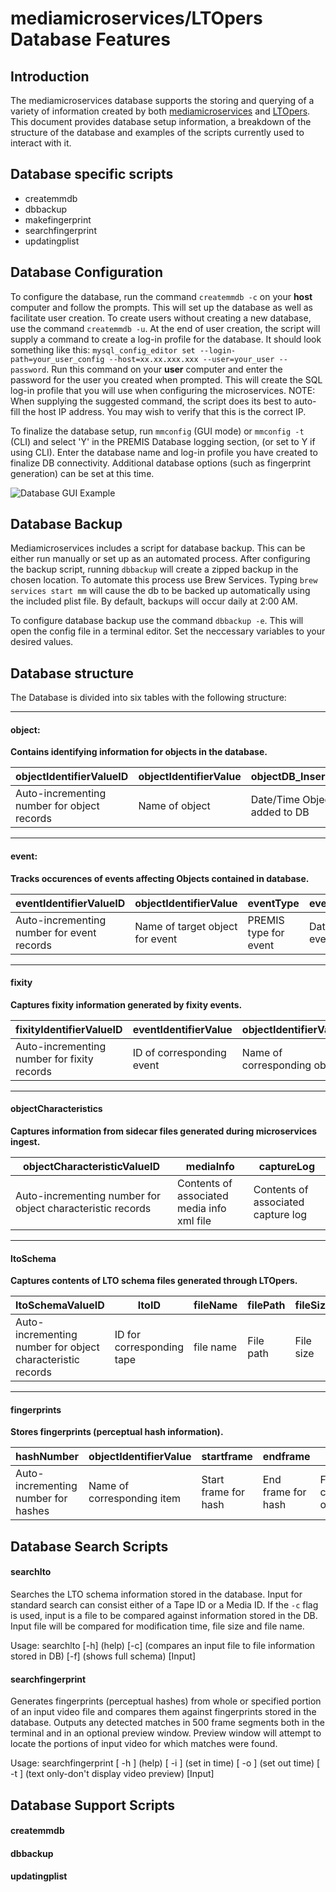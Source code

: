# mediamicroservices/LTOpers Database Features

## Introduction
The mediamicroservices database supports the storing and querying of a variety of information created by both [mediamicroservices](https://github.com/mediamicroservices/mm) and [LTOpers](https://github.com/amiaopensource/ltopers). This document provides database setup information, a breakdown of the structure of the database and examples of the scripts currently used to interact with it.

## Database specific scripts
* createmmdb
* dbbackup
* makefingerprint
* searchfingerprint
* updatingplist

## Database Configuration

To configure the database, run the command `createmmdb -c` on your __host__ computer and follow the prompts.  This will set up the database as well as facilitate user creation. To create users without creating a new database, use the command `createmmdb -u`.  At the end of user creation, the script will supply a command to create a log-in profile for the database.  It should look something like this: `mysql_config_editor set --login-path=your_user_config --host=xx.xx.xxx.xxx --user=your_user --password`. Run this command on your __user__ computer and enter the password for the user you created when prompted.  This will create the SQL log-in profile that you will use when configuring the microservices. NOTE: When supplying the suggested command, the script does its best to auto-fill the host IP address.  You may wish to verify that this is the correct IP.

To finalize the database setup, run `mmconfig` (GUI mode) or `mmconfig -t` (CLI) and select 'Y' in the PREMIS Database logging section, (or set to Y if using CLI). Enter the database name and log-in profile you have created to finalize DB connectivity. Additional database options (such as fingerprint generation) can be set at this time.

![Database GUI Example](https://github.com/mediamicroservices/mm/blob/master/Resources/mmgui_dbsetup.png)

## Database Backup
Mediamicroservices includes a script for database backup.  This can be either run manually or set up as an automated process.  After configuring the backup script, running `dbbackup` will create a zipped backup in the chosen location.  To automate this process use Brew Services.  Typing `brew services start mm` will cause the db to be backed up automatically using the included plist file.  By default, backups will occur daily at 2:00 AM.

To configure database backup use the command `dbbackup -e`. This will open the config file in a terminal editor. Set the neccessary variables to your desired values.

## Database structure
The Database is divided into six tables with the following structure:

***

#### object:
__Contains identifying information for objects in the database.__

|objectIdentifierValueID|objectIdentifierValue|objectDB_Insertion|object_LastTouched|
|---|---|---|---|
|Auto-incrementing number for object records|Name of object|Date/Time Object added to DB|Date/Time Object was last updated|

***

#### event:
__Tracks occurences of events affecting Objects contained in database.__

|eventIdentifierValueID|objectIdentifierValue|eventType|eventDateTime|eventDetail|eventOutcome|eventDetailOPT|eventDetailCOMPNAME|linkingAgentIdentifierValue|
|---|---|---|---|---|---|---|---|---|
|Auto-incrementing number for event records|Name of target object for event|PREMIS type for event|Date/Time of event|Name of script|Outcome of event|Options used for script|Computer used for event|User who initiated event|

***

#### fixity
__Captures fixity information generated by fixity events.__

|fixityIdentifierValueID|eventIdentifierValue|objectIdentifierValue|eventDateTime|eventDetail|messageDigestAlgorithm|messageDigestSOURCE|messageDigestPATH|messageDigestFILENAME|messageDigestHASH|
|---|---|---|---|---|---|---|---|---|---|
|Auto-incrementing number for fixity records|ID of corresponding event|Name of corresponding object|Date/Time of fixity event|Script name|Hashing algorithm|Source of hash|Location of hash|Name of file hashed|Hash|

***

#### objectCharacteristics
__Captures information from sidecar files generated during microservices ingest.__

|objectCharacteristicValueID|mediaInfo|captureLog|
|---|---|---|
|Auto-incrementing number for object characteristic records|Contents of associated media info xml file|Contents of associated capture log|

***

#### ltoSchema
__Captures contents of LTO schema files generated through LTOpers.__

|ltoSchemaValueID|ltoID|fileName|filePath|fileSize|modifyTime|
|---|---|---|---|---|---|
|Auto-incrementing number for object characteristic records|ID for corresponding tape|file name|File path|File size|Date/Time of last file modification|

***

#### fingerprints
__Stores fingerprints (perceptual hash information).__

|hashNumber|objectIdentifierValue|startframe|endframe|hash1|hash2|hash3|hash4|hash5|
|---|---|---|---|---|---|---|---|---|
|Auto-incrementing number for hashes|Name of corresponding item|Start frame for hash|End frame for hash|First component of hash|Second component of hash|Third component of hash|Fourth component of hash|Fifth component of hash|

## Database Search Scripts

#### searchlto

Searches the LTO schema information stored in the database. Input for standard search can consist either of a Tape ID or a Media ID. If the `-c` flag is used, input is a file to be compared against information stored in the DB. Input file will be compared for modification time, file size and file name.

Usage: searchlto [-h] (help) [-c] (compares an input file to file information stored in DB) [-f] (shows full schema) [Input]

#### searchfingerprint

Generates fingerprints (perceptual hashes) from whole or specified portion of an input video file and compares them against fingerprints stored in the database. Outputs any detected matches in 500 frame segments both in the terminal and in an optional preview window. Preview window will attempt to locate the portions of input video for which matches were found.

Usage: searchfingerprint [ -h ] (help) [ -i ] (set in time) [ -o ] (set out time) [ -t ] (text only-don't display video preview) [Input]

## Database Support Scripts
#### createmmdb
#### dbbackup
#### updatingplist

